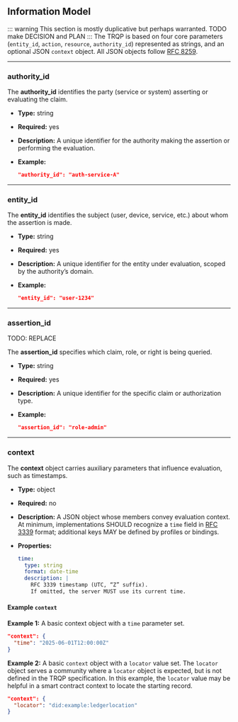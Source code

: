 ## Information Model 

::: warning
This section is mostly duplicative but perhaps warranted.
TODO make DECISION and PLAN
:::
The TRQP is based on four core parameters (`entity_id`, `action`, `resource`, `authority_id`) represented as strings, and an optional JSON `context` object. All JSON objects follow [RFC 8259]({{RFC8259}}).

---

### authority\_id 

The **authority\_id** identifies the party (service or system) asserting or evaluating the claim.

* **Type:** string
* **Required:** yes
* **Description:**
  A unique identifier for the authority making the assertion or performing the evaluation.
* **Example:**

  ```json
  "authority_id": "auth-service-A"
  ```

---

### entity\_id 

The **entity\_id** identifies the subject (user, device, service, etc.) about whom the assertion is made.

* **Type:** string
* **Required:** yes
* **Description:**
  A unique identifier for the entity under evaluation, scoped by the authority’s domain.
* **Example:**

  ```json
  "entity_id": "user-1234"
  ```

---

### assertion\_id 

TODO: REPLACE

The **assertion\_id** specifies which claim, role, or right is being queried.

* **Type:** string
* **Required:** yes
* **Description:**
  A unique identifier for the specific claim or authorization type.
* **Example:**

  ```json
  "assertion_id": "role-admin"
  ```

---

### context 

The **context** object carries auxiliary parameters that influence evaluation, such as timestamps.

* **Type:** object
* **Required:** no
* **Description:**
  A JSON object whose members convey evaluation context.  At minimum, implementations SHOULD recognize a `time` field in [RFC 3339]({{RFC3339}}) format; additional keys MAY be defined by profiles or bindings.
* **Properties:**

  ```yaml
  time:
    type: string
    format: date-time
    description: |
      RFC 3339 timestamp (UTC, “Z” suffix).  
      If omitted, the server MUST use its current time.
  ```
#### Example `context` 

**Example 1:** A basic context object with a `time` parameter set.

  ```json
  "context": {
    "time": "2025-06-01T12:00:00Z"
  }
  ```

**Example 2:** A basic `context` object with a `locator` value set. The `locator` object serves a community where a `locator` object is expected, but is not defined in the TRQP specification. In this example, the `locator` value may be helpful in a smart contract context to locate the starting record.

  ```json
  "context": {
    "locator": "did:example:ledgerlocation"
  }
  ```
